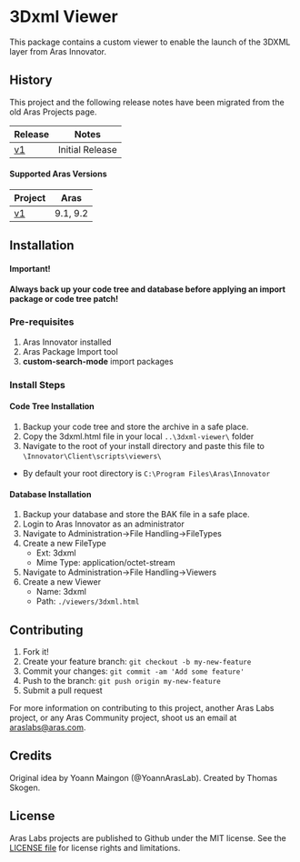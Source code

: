 # 3Dxml Viewer

This package contains a custom viewer to enable the launch of the 3DXML layer from Aras Innovator.

## History

This project and the following release notes have been migrated from the old Aras Projects page. 

Release | Notes
--------|--------
[v1](https://github.com/ArasLabs/3dxml-viewer/releases/tag/v1) | Initial Release

#### Supported Aras Versions

Project | Aras
--------|------
[v1](https://github.com/ArasLabs/3dxml-viewer/releases/tag/v1) | 9.1, 9.2

## Installation

#### Important!
**Always back up your code tree and database before applying an import package or code tree patch!**

### Pre-requisites

1. Aras Innovator installed
2. Aras Package Import tool
3. **custom-search-mode** import packages

### Install Steps

#### Code Tree Installation

1. Backup your code tree and store the archive in a safe place.
2. Copy the 3dxml.html file in your local `..\3dxml-viewer\` folder
3. Navigate to the root of your install directory and paste this file to `\Innovator\Client\scripts\viewers\`
+ By default your root directory is 	`C:\Program Files\Aras\Innovator`

#### Database Installation

1. Backup your database and store the BAK file in a safe place.
2. Login to Aras Innovator as an administrator
3. Navigate to Administration->File Handling->FileTypes
4. Create a new FileType
	+ Ext: 3dxml
	+ Mime Type: application/octet-stream
5. Navigate to Administration->File Handling->Viewers
6. Create a new Viewer
	+ Name: 3dxml
	+ Path: `./viewers/3dxml.html`

## Contributing

1. Fork it!
2. Create your feature branch: `git checkout -b my-new-feature`
3. Commit your changes: `git commit -am 'Add some feature'`
4. Push to the branch: `git push origin my-new-feature`
5. Submit a pull request

For more information on contributing to this project, another Aras Labs project, or any Aras Community project, shoot us an email at araslabs@aras.com.

## Credits

Original idea by Yoann Maingon (@YoannArasLab). Created by Thomas Skogen.

## License

Aras Labs projects are published to Github under the MIT license. See the [LICENSE file](./LICENSE) for license rights and limitations.

